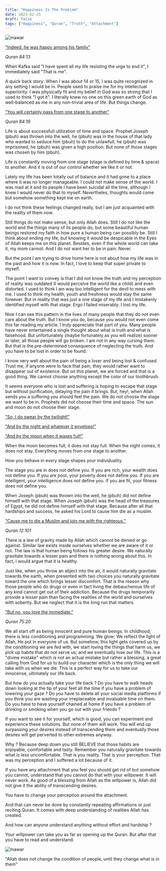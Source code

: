 ```yaml
---
title: "Happiness Is The Problem"
date: 2023-02-25
draft: false
tags: ["Happiness", "Quran", "Truth", "Attachment"]
---
```

![mawar](/img/smokingman.png)

["Indeed, he was happy among his family"]("https://quran.com/84/13")

<cite>Quran 84:13</cite>


When Kafka said "I have spent all my life resisting the urge to end it", I immediately said "That is me".

A quick back story:
    When I was about 14 or 15, I was quite recognized in any setting I would be in.
    People used to praise me for my intellectual superiority. I was physically fit and my belief in God was
    so strong that I used to think "I got it". I literally knew no one on this green earth of God as well-balanced as me
    in any non-trivial area of life. But things change.

["You will certainly pass from one stage to another"]("https://quran.com/84/19")

<cite>Quran 84:19</cite>

Life is about successfull utilization of time and space.
Prophet Joseph (pbuh) was thrown into the well, he (pbuh) was in the house of that lady who wanted to seduce him (pbuh) to do the unlawfull, he (pbuh) was imprisoned, he (pbuh) was given a high position. But none of those stages was chosen by him (pbuh).

Life is constantly moving from one stage (stage is defined by time & space) to another. And it is out of our control whether we like it or not.

Lately my life has been totally out of balance and it had gone to a place where it was no longer manageable. I could not make sense of the world. I was mad at it and its people.I have been suicidal all the time, although I knew I would never do that to myself. Nevertheles, thoughts would come but somehow something kept me on earth.

I do not think these feelings changed really, but I am just acquainted with the reality of them now.

Still things do not make sense, but only Allah does. Still I do not like the world and the things many of its people do, but some beautiful human beings restored my faith in how pure a human being can possibly be. Still I think about ending my life, but knowing it would be despicable in the Eyes of Allah keeps me on this planet. Besides, even if the whole world can take it, my mom cannot. And I do not want her to be in pain. Never.

But the point I am trying to drive home here is not about how my life was in the past and how it is now. In fact, I love to keep that super private to myself.

The point I want to convey is that I did not know the truth and my perception of reality was outdated (I would perceive the world like a child) and even distorted. I used to think I am way too intelligent for the devil to mess with me. I used to think my health, youth and freshness would stay the same foreever. But in reality that was just a one stage of my life and I mistakenly identified myself with that stage. Ergo I failed miserably. I lost my life.

Now I can see this pattern in the lives of many people that they do not even care about the truth. But I know you do, because you would not even come this far reading my article. I truly appreciate that part of you. Many people have never entertained a single thought about what is truth and what is falsehood. But unfortunately (maybe fortunately as you will realize) sooner or later, all those people will go broken. I am not in any way cursing them. But that is the pre-determined consequence of neglecting the truth. And you have to be lost in order to be found.

I know very well about the pain of being a loser and being lost & confused. Trust me, if anyone were to face that pain, they would rather want to disappear out of existence. But on this planet, we are forced and that is a good thing. We cannot choose anything except the color of our toothbrush.

It seems everyone who is lost and suffering is hoping to escape that stage but without purification, delaying the pain it brings. But, hey!, when Allah sends you a suffering you should feel the pain. We do not choose the stage we want to be in. Prophets did not choose their time and space. The sun and moon do not choose their stage.

["So, I do swear by the twilight!"]("https://quran.com/84/16")

["And by the night and whatever it envelops!"]("https://quran.com/84/17")

["And by the moon when it waxes full!"]("https://quran.com/84/18")

When the moon becomes full, it does not stay full. When the night comes, it does not stay. Everything moves from one stage to another.

How you behave in every stage shapes your individuality.

The stage you are in does not define you. If you are rich, your wealth does not define you. If you are poor, your poverty does not define you. If you are intelligent, your intelligence does not define you. If you are fit, your fitness does not define you.

When Joseph (pbuh) was thrown into the well, he (pbuh) did not define himself with that stage. When Joseph (pbuh) was the head of the treasures of Egypt, he did not define himself with that stage. Because after all that hardships and success, he asked his Lord to cause him die as a muslim. 

["Cause me to die a Muslim and join me with the righteous."]("https://quran.com/12/101")

<cite>Quran 12:101</cite>

There is a law of gravity made by Allah which cannot be denied or go against. Similar law exists inside ourselves whether we are
aware of it or not. The law is that human being follows his greater desire. We naturally gravitate towards a lesser pain and there is
nothing wrong about this. In fact, I would argue that it is healthy.

Just like, when you throw an abject into the air, it would naturally gravitate towards the earth, when presented with two choices you naturally gravitate toward the one which brings lesser discomfort. That is the reason why those people who do drugs or even in fact living the debaucherous life of any kind cannot get out of their addiction. Because the drugs temporarily provide a lesser pain than facing the realities of the world and ourselves with soberity. But we neglect that it is the long run that matters. 

["But no, you love the immediate."]("https://quran.com/75/20")

<cite>Quran 75:20</cite>

We all start off as being innocent and pure human beings. In childhood, there is less conditioning and programming. We glow; We reflect the light of Allah, He put in everyone of us. But somehow, this light gets covered up by the conditioning we are fed with, we start loving the things that harm us, we pick up habits that do not serve us; and we eventually lose our life. This is a "divine mistake" which is not an actual mistake but rather a blessing, a great calling from God for us to build our character which is the only thing we will take with us when we die. This is a perfect way for us to take our innocense, ultimately our life back.

But how do you actually take your life back ? Do you have to walk heads down looking at the tip of your feet all the time if you have a problem of lowering your gaze ? Do you have to delete all your social media platforms if you think you are wasting your irreplaceable and invaluable time on them. Do you have to have yourself chained at home if you have a problem of drinking or smoking when you go out with your friends ?

If you want to see it for yourself, which is good, you can experiment and experience these solutions. But none of them will work.
You will end up surpassing your desires instead of transcending them and eventually those desires will get perverted to other extremes anyway.

Why ? Because deep down you still BELIEVE that those habits are enjoyable, comfortable and tasty. Remember you naturally gravitate towards what is less uncomfortable. That is you reality. That is your perception. That was my perception and I suffered a lot because of it. 

If you have any attachment that you feel you should get rid of but somehow you cannot, understand that you cannot do that with your willpower. It will never work. As good of a blessing from Allah as the willpower is, Allah did not give it the ability of transcending desires.

You have to change your perception around the attachment.

And that can never be done by constantly repeating affirmations or just reciting Quran. It comes with deep understanding of realities Allah has created.

And how can anyone understand anything without effort and hardship ?

Your willpower can take you as far as opening up the Quran. But after that you have to read and understand.

![mawar](/img/change.jpg)

"Allah does not change the condition of people, until they change what is in them"






